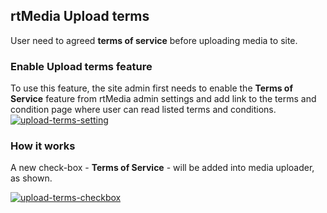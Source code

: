 ## rtMedia Upload terms
User need to agreed **terms of service** before uploading media to site.

### Enable Upload terms feature
To use this feature, the site admin first needs to enable the **Terms of Service** feature from rtMedia admin settings and add link to the terms and condition page where user can read listed terms and conditions.
[![upload-terms-setting](https://cloud.githubusercontent.com/assets/7771963/7881098/fccb1adc-061c-11e5-9175-5e8cf70e9785.png)](https://cloud.githubusercontent.com/assets/7771963/7881098/fccb1adc-061c-11e5-9175-5e8cf70e9785.png)

### How it works
A new check-box - **Terms of Service** - will be added into media uploader, as shown.

[![upload-terms-checkbox](https://cloud.githubusercontent.com/assets/7771963/7881225/30a146e6-061e-11e5-858d-7c41d69b8198.png)](https://cloud.githubusercontent.com/assets/7771963/7881225/30a146e6-061e-11e5-858d-7c41d69b8198.png)
